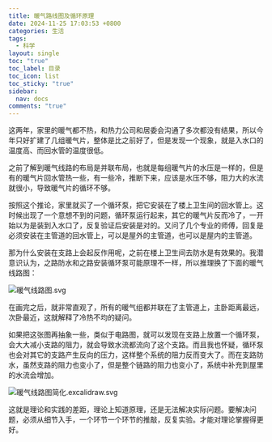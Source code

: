 ```yaml
---
title: 暖气路线图及循环原理
date: 2024-11-25 17:03:53 +0800
categories: 生活
tags:
  - 科学
layout: single
toc: "true"
toc_label: 目录
toc_icon: list
toc_sticky: "true"
sidebar:
  nav: docs
comments: "true"
---
```

这两年，家里的暖气都不热，和热力公司和居委会沟通了多次都没有结果，所以今年只好扩建了几组暖气片，整体是比之前好了，但是发现一个现象，就是入水口的温度高、而回水管的温度很低。

之前了解到暖气线路的布局是并联布局，也就是每组暖气片的水压是一样的，但是有的暖气片回水管热一些，有一些冷，推断下来，应该是水压不够，阻力大的水流就很小，导致暖气片的循环不够。

按照这个推论，家里就买了一个循环泵，把它安装在了楼上卫生间的回水管上。这时候出现了一个意想不到的问题，循环泵运行起来，其它的暖气片反而冷了，一开始以为是装到入水口了，反复验证后安装是对的。又问了几个专业的师傅，回复是必须安装在主管道的回水管上，可以是屋外的主管道，也可以是屋内的主管道。

那为什么安装在支路上会起反作用呢，之前在楼上卫生间去防水是有效果的。我潜意识认为，之路防水和之路安装循环泵可能原理不一样，所以推理换了下面的暖气线路图：

![暖气线路图.svg](https://d2m4tio3tm4t0x.cloudfront.net/2024/11/cdda2c7d09df95b8b0ba32fac14ecd52.svg)


在画完之后，就非常直观了，所有的暖气组都并联在了主管道上，主卧距离最远，次卧最近，这就解释了冷热不均的疑问。

如果把这张图再抽象一些，类似于电路图，就可以发现在支路上放置一个循环泵，会大大减小支路的阻力，就会导致水流都流向了这个支路。而且我也怀疑，循环泵也会对其它的支路产生反向的压力，这样整个系统的阻力反而变大了。而在支路防水，虽然支路的阻力也变小了，但是整个链路的阻力也变小了，系统中补充到屋里的水流会增加。

![暖气线路图简化.excalidraw.svg](https://d2m4tio3tm4t0x.cloudfront.net/2024/11/20ddee9be1062e939c995531528edcfa.svg)


这就是理论和实践的差距，理论上知道原理，还是无法解决实际问题。要解决问题，必须从细节入手，一个环节一个环节的推敲，反复实验。才能对理论掌握得更好。